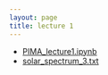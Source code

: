 ```yaml
---
layout: page
title: lecture 1
---
```


* [PIMA_lecture1.ipynb](PIMA_lecture1.ipynb)
* [solar_spectrum_3.txt](solarspectrum)
